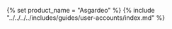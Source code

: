 {% set product_name = "Asgardeo" %}
{% include "../../../../includes/guides/user-accounts/index.md" %}